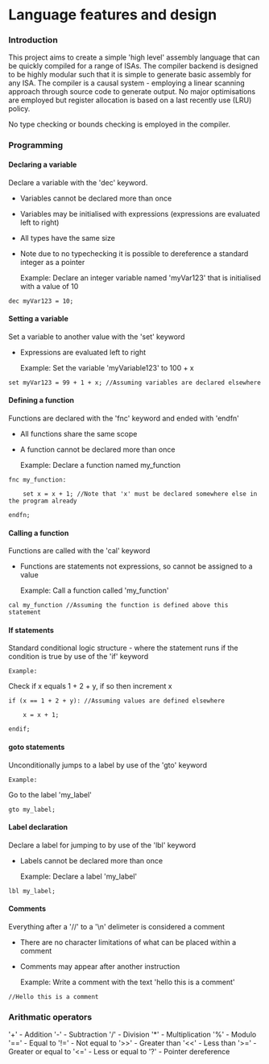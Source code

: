 # Language features and design #




### Introduction ###

This project aims to create a simple 'high level' assembly language that can be quickly compiled for a range of ISAs.
The compiler backend is designed to be highly modular such that it is simple to generate basic assembly for any ISA.
The compiler is a causal system - employing a linear scanning approach through source code to generate output.
No major optimisations are employed but register allocation is based on a last recently use (LRU) policy.

No type checking or bounds checking is employed in the compiler.



### Programming ###



#### Declaring a variable ####

Declare a variable with the 'dec' keyword.


- Variables cannot be declared more than once
- Variables may be initialised with expressions (expressions are evaluated left to right)
- All types have the same size
- Note due to no typechecking it is possible to dereference a standard integer as a pointer

    Example:
Declare an integer variable named 'myVar123' that is initialised with a value of 10

```
dec myVar123 = 10;
```


#### Setting a variable ####

Set a variable to another value with the 'set' keyword

- Expressions are evaluated left to right


    Example:
Set the variable 'myVariable123' to 100 + x

```
set myVar123 = 99 + 1 + x; //Assuming variables are declared elsewhere
```



#### Defining a function ####

Functions are declared with the 'fnc' keyword and ended with 'endfn'

- All functions share the same scope
- A function cannot be declared more than once


    Example:
Declare a function named my_function

```
fnc my_function:

    set x = x + 1; //Note that 'x' must be declared somewhere else in the program already

endfn;
```


#### Calling a function ####

Functions are called with the 'cal' keyword

- Functions are statements not expressions, so cannot be assigned to a value



    Example:
Call a function called 'my_function'



```
cal my_function //Assuming the function is defined above this statement
```



#### If statements ####

Standard conditional logic structure - where the statement runs if the condition is true by use of the 'if' keyword


    Example:
Check if x equals 1 + 2 + y, if so then increment x


```
if (x == 1 + 2 + y): //Assuming values are defined elsewhere
    
    x = x + 1;

endif;
```



#### goto statements ####

Unconditionally jumps to a label by use of the 'gto' keyword


    Example:
Go to the label 'my_label'

```
gto my_label;
```



#### Label declaration ####

Declare a label for jumping to by use of the 'lbl' keyword

- Labels cannot be declared more than once


    Example:
Declare a label 'my_label'

```
lbl my_label;
```



#### Comments ####

Everything after a '//' to a '\n' delimeter is considered a comment

- There are no character limitations of what can be placed within a comment
- Comments may appear after another instruction

    Example:
Write a comment with the text 'hello this is a comment'

```
//Hello this is a comment
```




### Arithmatic operators ###


'+' - Addition
'-' - Subtraction
'/' - Division
'\*' - Multiplication
'%' - Modulo
'==' - Equal to
'!=' - Not equal to
'>>' - Greater than
'<<' - Less than
'>=' - Greater or equal to
'<=' - Less or equal to
'?' - Pointer dereference

















